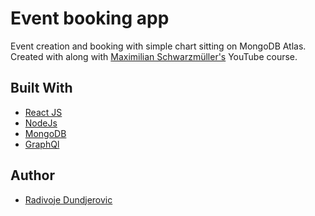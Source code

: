 # Event booking app

Event creation and booking with simple chart sitting on MongoDB Atlas.
Created with along with [Maximilian Schwarzmüller's](https://www.youtube.com/watch?v=7giZGFDGnkc&list=PL55RiY5tL51rG1x02Yyj93iypUuHYXcB_) YouTube course.

## Built With

-   [React JS](https://reactjs.org/)
-   [NodeJs](https://nodejs.org/en/)
-   [MongoDB](https://www.mongodb.com/)
-   [GraphQl](https://graphql.org)

## Author

-   [Radivoje Dundjerovic](https://github.com/dundja)
